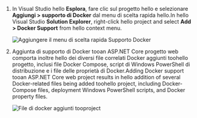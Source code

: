 1. <span data-ttu-id="eb22e-101">In Visual Studio hello **Esplora**, fare clic sul progetto hello e selezionare **Aggiungi > supporto di Docker** dal menu di scelta rapida hello.</span><span class="sxs-lookup"><span data-stu-id="eb22e-101">In hello Visual Studio **Solution Explorer**, right-click hello project and select **Add > Docker Support** from hello context menu.</span></span>
   
    ![Aggiungere il menu di scelta rapida Supporto Docker](media/vs-azure-tools-docker-add-docker-support/docker-support-context-menu.png)
2. <span data-ttu-id="eb22e-103">Aggiunta di supporto di Docker tooan ASP.NET Core progetto web comporta inoltre hello dei diversi file correlati Docker aggiunti toohello progetto, inclusi file Docker Compose, script di Windows PowerShell di distribuzione e i file delle proprietà di Docker.</span><span class="sxs-lookup"><span data-stu-id="eb22e-103">Adding Docker support tooan ASP.NET Core web project results in hello addition of several Docker-related files being added toohello project, including Docker-Compose files, deployment Windows PowerShell scripts, and Docker property files.</span></span> 
   
    ![File di docker aggiunti tooproject](media/vs-azure-tools-docker-add-docker-support/docker-files-added.png)


